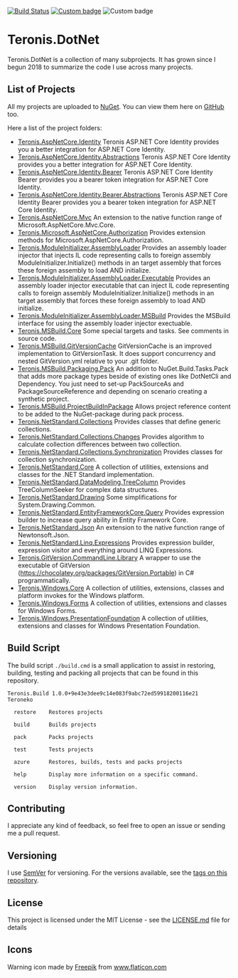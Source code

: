 [![Build Status](https://dev.azure.com/teroneko/Teronis.DotNet/_apis/build/status/NuGetPushArtifacts?branchName=develop)](https://dev.azure.com/teroneko/Teronis.DotNet/_build/latest?definitionId=5&branchName=master)
[![Custom badge](https://buildstats.info/nuget/Teronis.MSBuild.Packaging.ProjectBuildInPackage?includePreReleases=true)](https://www.nuget.org/packages?q=Teroneko+Teronis)
![Custom badge](https://img.shields.io/endpoint?url=https%3A%2F%2Fgist.githubusercontent.com%2Fteroneko%2Fa807e920ca2ee8d3e5749366d3528486%2Fraw%2F05805ebd5a26fb58cabb26a42bd6baf467822fd7%2Fpreview-badge.json)

# Teronis.DotNet

Teronis.DotNet is a collection of many subprojects. It has grown since I begun 2018 to summarize the code I use across many projects.

## List of Projects

All my projects are uploaded to [NuGet](https://www.nuget.org/packages?q=Teroneko+Teronis). You can view them here on [GitHub](https://github.com/teroneko/Teronis.DotNet/packages) too.

Here a list of the project folders:
- [Teronis.AspNetCore.Identity](https://github.com/teroneko/Teronis.DotNet/tree/develop/src/AspNetCore/Identity/Identity) Teronis ASP.NET Core Identity provides you a better integration for ASP.NET Core Identity.
- [Teronis.AspNetCore.Identity.Abstractions](https://github.com/teroneko/Teronis.DotNet/tree/develop/src/AspNetCore/Identity/Identity.Abstractions) Teronis ASP.NET Core Identity provides you a better integration for ASP.NET Core Identity.
- [Teronis.AspNetCore.Identity.Bearer](https://github.com/teroneko/Teronis.DotNet/tree/develop/src/AspNetCore/Identity/Bearer) Teronis ASP.NET Core Identity Bearer provides you a bearer token integration for ASP.NET Core Identity.
- [Teronis.AspNetCore.Identity.Bearer.Abstractions](https://github.com/teroneko/Teronis.DotNet/tree/develop/src/AspNetCore/Identity/Bearer.Abstractions) Teronis ASP.NET Core Identity Bearer provides you a bearer token integration for ASP.NET Core Identity.
- [Teronis.AspNetCore.Mvc](https://github.com/teroneko/Teronis.DotNet/tree/develop/src/AspNetCore/Mvc/Mvc) An extension to the native function range of Microsoft.AspNetCore.Mvc.Core.
- [Teronis.Microsoft.AspNetCore.Authorization](https://github.com/teroneko/Teronis.DotNet/tree/develop/src/AspNetCore/Authorization/Microsoft) Provides extension methods for Microsoft.AspNetCore.Authorization.
- [Teronis.ModuleInitializer.AssemblyLoader](https://github.com/teroneko/Teronis.DotNet/tree/develop/src/ModuleInitializer/AssemblyLoader/0) Provides an assembly loader injector that injects IL code representing calls to foreign assembly ModuleInitializer.Initialize() methods in an target assembly that forces these foreign assembly to load AND initialize.
- [Teronis.ModuleInitializer.AssemblyLoader.Executable](https://github.com/teroneko/Teronis.DotNet/tree/develop/src/ModuleInitializer/AssemblyLoader/0.Executable) Provides an assembly loader injector executable that can inject IL code representing calls to foreign assembly ModuleInitializer.Initialize() methods in an target assembly that forces these foreign assembly to load AND initialize.
- [Teronis.ModuleInitializer.AssemblyLoader.MSBuild](https://github.com/teroneko/Teronis.DotNet/tree/develop/src/ModuleInitializer/AssemblyLoader/0.MSBuild) Provides the MSBuild interface for using the assembly loader injector exectuable.
- [Teronis.MSBuild.Core](https://github.com/teroneko/Teronis.DotNet/tree/develop/src/MSBuild/Core/Core) Some special targets and tasks. See comments in source code.
- [Teronis.MSBuild.GitVersionCache](https://github.com/teroneko/Teronis.DotNet/tree/develop/src/MSBuild/Packaging/GitVersionCache/0) GitVersionCache is an improved implementation to GitVersionTask. It does support concurrency and nested GitVersion.yml relative to your .git folder.
- [Teronis.MSBuild.Packaging.Pack](https://github.com/teroneko/Teronis.DotNet/tree/develop/src/MSBuild/Packaging/Pack) An addition to NuGet.Build.Tasks.Pack that adds more package types beside of existing ones like DotNetCli and Dependency.
      You just need to set-up PackSourceAs and PackageSourceReference and depending on scenario creating a synthetic project.
- [Teronis.MSBuild.ProjectBuildInPackage](https://github.com/teroneko/Teronis.DotNet/tree/develop/src/MSBuild/Packaging/ProjectBuildInPackage) Allows project reference content to be added to the NuGet-package during pack process.
- [Teronis.NetStandard.Collections](https://github.com/teroneko/Teronis.DotNet/tree/develop/src/NetStandard/Collections/Collections) Provides classes that define generic collections.
- [Teronis.NetStandard.Collections.Changes](https://github.com/teroneko/Teronis.DotNet/tree/develop/src/NetStandard/Collections/Changes) Provides algorithm to calculate collection differences between two collection.
- [Teronis.NetStandard.Collections.Synchronization](https://github.com/teroneko/Teronis.DotNet/tree/develop/src/NetStandard/Collections/Synchronization) Provides classes for collection synchronization.
- [Teronis.NetStandard.Core](https://github.com/teroneko/Teronis.DotNet/tree/develop/src/NetStandard/Core/Core) A collection of utilities, extensions and classes for the .NET Standard implementation.
- [Teronis.NetStandard.DataModeling.TreeColumn](https://github.com/teroneko/Teronis.DotNet/tree/develop/src/NetStandard/DataModeling/TreeColumn) Provides TreeColumnSeeker for complex data structures.
- [Teronis.NetStandard.Drawing](https://github.com/teroneko/Teronis.DotNet/tree/develop/src/NetStandard/Drawing/Drawing) Some simplifications for System.Drawing.Common.
- [Teronis.NetStandard.EntityFrameworkCore.Query](https://github.com/teroneko/Teronis.DotNet/tree/develop/src/NetStandard/EntityFrameworkCore/Query) Provides expression builder to increase query ability in Entity Framework Core.
- [Teronis.NetStandard.Json](https://github.com/teroneko/Teronis.DotNet/tree/develop/src/NetStandard/Json/Json) An extension to the native function range of Newtonsoft.Json.
- [Teronis.NetStandard.Linq.Expressions](https://github.com/teroneko/Teronis.DotNet/tree/develop/src/NetStandard/Linq/Expressions/Expressions) Provides expression builder, expression visitor and everything around LINQ Expressions.
- [Teronis.GitVersion.CommandLine.Library](https://github.com/teroneko/Teronis.DotNet/tree/develop/src/GitVersion/CommandLine/Library) A wrapper to use the executable of GitVersion (https://chocolatey.org/packages/GitVersion.Portable) in C# programmatically.
- [Teronis.Windows.Core](https://github.com/teroneko/Teronis.DotNet/tree/develop/src/Windows/Core) A collection of utilities, extensions, classes and platform invokes for the Windows platform.
- [Teronis.Windows.Forms](https://github.com/teroneko/Teronis.DotNet/tree/develop/src/Windows/Forms) A collection of utilities, extensions and classes for Windows Forms.
- [Teronis.Windows.PresentationFoundation](https://github.com/teroneko/Teronis.DotNet/tree/develop/src/Windows/PresentationFoundation) A collection of utilities, extensions and classes for Windows Presentation Foundation.

## Build Script

The build script `./build.cmd` is a small application to assist in restoring, building, testing and packing all projects that can be found in this repository.

```
Teronis.Build 1.0.0+9e43e3dee9c14e083f9abc72ed59918200116e21
Teroneko

  restore    Restores projects

  build      Builds projects

  pack       Packs projects

  test       Tests projects

  azure      Restores, builds, tests and packs projects

  help       Display more information on a specific command.

  version    Display version information.
```

## Contributing

I appreciate any kind of feedback, so feel free to open an issue or sending me a pull request.

## Versioning

I use [SemVer](http://semver.org/) for versioning. For the versions available, see the [tags on this repository](https://github.com/teroneko/Teronis.DotNet/tags).

## License

This project is licensed under the MIT License - see the [LICENSE.md](LICENSE.md) file for details

## Icons

<div>Warning icon made by <a href="https://www.flaticon.com/authors/freepik" title="Freepik">Freepik</a> from <a href="https://www.flaticon.com/" title="Flaticon">www.flaticon.com</a></div>
